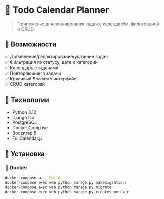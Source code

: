 # 📅 Todo Calendar Planner

> Приложение для планирования задач с календарём, фильтрацией и CRUD.

## 🚀 Возможности
✅ Добавление/редактирование/удаление задач  
✅ Фильтрация по статусу, дате и категории  
✅ Календарь с задачами  
✅ Повторяющиеся задачи  
✅ Красивый Bootstrap интерфейс  
✅ CRUD категорий

## 🧰 Технологии
- Python 3.12
- Django 5.x
- PostgreSQL
- Docker Compose
- Bootstrap 5
- FullCalendar.js

## 🔷 Установка

### 🐳 Docker
```bash
docker-compose up --build
docker-compose exec web python manage.py makemigrations
docker-compose exec web python manage.py migrate
docker-compose exec web python manage.py createsuperuser
